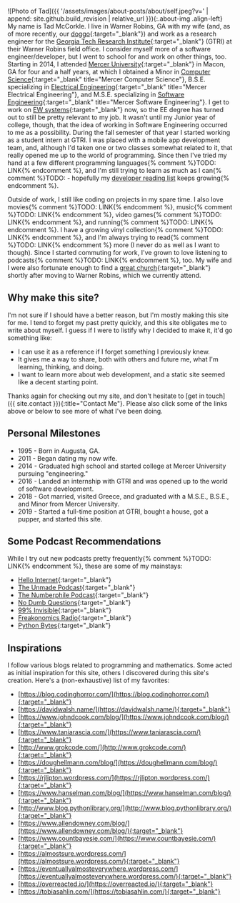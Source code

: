 ---
---

![Photo of Tad]({{ '/assets/images/about-posts/about/self.jpeg?v=' | append: site.github.build_revision | relative_url }}){:.about-img .align-left}
My name is Tad McCorkle. I live in Warner Robins, GA with my wife (and, as of more recently, our [doggo](https://www.instagram.com/finnstagram_mccorkle/){:target="_blank"}) and work as a research engineer for the [Georgia Tech Research Institute](https://www.gtri.gatech.edu/){:target="_blank"} (GTRI) at their Warner Robins field office. I consider myself more of a software engineer/developer, but I went to school for and work on other things, too. Starting in 2014, I attended [Mercer University](https://www.mercer.edu/){:target="_blank"} in Macon, GA for four and a half years, at which I obtained a Minor in [Computer Science](http://www.cs.mercer.edu/){:target="_blank" title="Mercer Computer Science"}, B.S.E. specializing in [Electrical Engineering](https://engineering.mercer.edu/electrical/){:target="_blank" title="Mercer Electrical Engineering"}, and M.S.E. specializing in [Software Engineering](http://faculty.mercer.edu/macneil_pe/SSEWeb/index.html){:target="_blank" title="Mercer Software Engineering"}. I get to work on [EW systems](https://en.wikipedia.org/wiki/Electronic_warfare){:target="_blank"} now, so the EE degree has turned out to still be pretty relevant to my job. It wasn't until my Junior year of college, though, that the idea of working in Software Engineering occurred to me as a possibility. During the fall semester of that year I started working as a student intern at GTRI. I was placed with a mobile app development team, and, although I'd taken one or two classes somewhat related to it, that really opened me up to the world of programming. Since then I've tried my hand at a few different programming languages{% comment %}TODO: LINK{% endcomment %}, and I'm still trying to learn as much as I can{% comment %}TODO: - hopefully my [developer reading list]() keeps growing{% endcomment %}.

Outside of work, I still like coding on projects in my spare time. I also love movies{% comment %}TODO: LINK{% endcomment %}, music{% comment %}TODO: LINK{% endcomment %}, video games{% comment %}TODO: LINK{% endcomment %}, and running{% comment %}TODO: LINK{% endcomment %}. I have a growing vinyl collection{% comment %}TODO: LINK{% endcomment %}, and I'm always trying to read{% comment %}TODO: LINK{% endcomment %} more (I never do as well as I want to though). Since I started commuting for work, I've grown to love listening to podcasts{% comment %}TODO: LINK{% endcomment %}, too. My wife and I were also fortunate enough to find a [great church](http://lifeatthehills.com/){:target="_blank"} shortly after moving to Warner Robins, which we currently attend.

## Why make this site?

I'm not sure if I should have a better reason, but I'm mostly making this site for me. I tend to forget my past pretty quickly, and this site obligates me to write about myself. I guess if I were to listify why I decided to make it, it'd go something like:

* I can use it as a reference if I forget something I previously knew.
* It gives me a way to share, both with others and future me, what I'm learning, thinking, and doing.
* I want to learn more about web development, and a static site seemed like a decent starting point.

Thanks again for checking out my site, and don't hesitate to [get in touch]({{ site.contact }}){:title="Contact Me"}. Please also click some of the links above or below to see more of what I've been doing.

## Personal Milestones

* 1995 - Born in Augusta, GA.
* 2011 - Began dating my now wife.
* 2014 - Graduated high school and started college at Mercer University pursuing "engineering."
* 2016 - Landed an internship with GTRI and was opened up to the world of software development.
* 2018 - Got married, visited Greece, and graduated with a M.S.E., B.S.E., and Minor from Mercer University.
* 2019 - Started a full-time position at GTRI, bought a house, got a pupper, and started this site.

## Some Podcast Recommendations

While I try out new podcasts pretty frequently{% comment %}TODO: LINK{% endcomment %}, these are some of my mainstays:

* [Hello Internet](http://www.hellointernet.fm/){:target="_blank"}
* [The Unmade Podcast](https://www.unmade.fm/){:target="_blank"}
* [The Numberphile Podcast](https://www.numberphile.com/podcast){:target="_blank"}
* [No Dumb Questions](https://www.nodumbquestions.fm/){:target="_blank"}
* [99% Invisible](https://99percentinvisible.org/){:target="_blank"}
* [Freakonomics Radio](http://freakonomics.com/){:target="_blank"}
* [Python Bytes](https://pythonbytes.fm/){:target="_blank"}

## Inspirations

I follow various blogs related to programming and mathematics. Some acted as initial inspiration for this site, others I discovered during this site's creation. Here's a (non-exhaustive) list of my favorites:

* [https://blog.codinghorror.com/](https://blog.codinghorror.com/){:target="_blank"}
* [https://davidwalsh.name/](https://davidwalsh.name/){:target="_blank"}
* [https://www.johndcook.com/blog/](https://www.johndcook.com/blog/){:target="_blank"}
* [https://www.taniarascia.com/](https://www.taniarascia.com/){:target="_blank"}
* [http://www.grokcode.com/](http://www.grokcode.com/){:target="_blank"}
* [https://doughellmann.com/blog/](https://doughellmann.com/blog/){:target="_blank"}
* [https://rjlipton.wordpress.com/](https://rjlipton.wordpress.com/){:target="_blank"}
* [https://www.hanselman.com/blog/](https://www.hanselman.com/blog/){:target="_blank"}
* [http://www.blog.pythonlibrary.org/](http://www.blog.pythonlibrary.org/){:target="_blank"}
* [https://www.allendowney.com/blog/](https://www.allendowney.com/blog/){:target="_blank"}
* [https://www.countbayesie.com/](https://www.countbayesie.com/){:target="_blank"}
* [https://almostsure.wordpress.com/](https://almostsure.wordpress.com/){:target="_blank"}
* [https://eventuallyalmosteverywhere.wordpress.com/](https://eventuallyalmosteverywhere.wordpress.com/){:target="_blank"}
* [https://overreacted.io/](https://overreacted.io/){:target="_blank"}
* [https://tobiasahlin.com/](https://tobiasahlin.com/){:target="_blank"}
